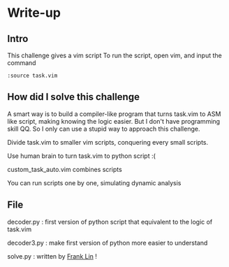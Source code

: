 # Write-up

## Intro
This challenge gives a vim script
To run the script, open vim, and input the command
```
:source task.vim
```

## How did I solve this challenge
A smart way is to build a compiler-like program that turns task.vim to ASM like script, making knowing the logic easier.
But I don't have programming skill QQ. So I only can use a stupid way to approach this challenge.

Divide task.vim to smaller vim scripts, conquering every small scripts.

Use human brain to turn task.vim to python script :(

custom_task_auto.vim combines scripts

You can run scripts one by one, simulating dynamic analysis

## File

decoder.py : first version of python script that equivalent to the logic of task.vim

decoder3.py : make first version of python more easier to understand

solve.py : written by [Frank Lin](https://github.com/eee4017) !
